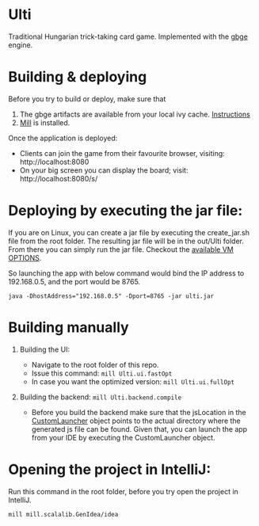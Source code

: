 # Ulti

Traditional Hungarian trick-taking card game. Implemented with the [gbge](https://github.com/kurgansoft/gbge) engine.

# Building & deploying

Before you try to build or deploy, make sure that

1) The gbge artifacts are available from your local ivy cache. [Instructions](https://github.com/kurgansoft/gbge#readme)
2) [Mill](https://com-lihaoyi.github.io/mill/mill/Intro_to_Mill.html#_installation) is installed.

Once the application is deployed:
* Clients can join the game from their favourite browser, visiting: http://localhost:8080
* On your big screen you can display the board; visit: http://localhost:8080/s/

# Deploying by executing the jar file:

If you are on Linux, you can create a jar file by executing the create_jar.sh file from the root folder.
The resulting jar file will be in the out/Ulti folder.
From there you can simply run the jar file. Checkout the [available VM OPTIONS](https://github.com/kurgansoft/gbge/blob/master/VM_OPTIONS.md).

So launching the app with below command would bind the IP address to 192.168.0.5, and the port would be 8765.

```
java -DhostAddress="192.168.0.5" -Dport=8765 -jar ulti.jar
```

# Building manually

1) Building the UI:
    * Navigate to the root folder of this repo.
    * Issue this command: ```mill Ulti.ui.fastOpt```
    * In case you want the optimized version: ```mill Ulti.ui.fullOpt```

2) Building the backend: ```mill Ulti.backend.compile```
    * Before you build the backend make sure that the jsLocation in the [CustomLauncher](Ulti/backend/src/launchers/CustomLauncher.scala) object
      points to the actual directory where the generated js file can be found.
      Given that, you can launch the app from your IDE by executing the CustomLauncher  object.

# Opening the project in IntelliJ:

Run this command in the root folder, before you try open the project in IntelliJ.

```
mill mill.scalalib.GenIdea/idea
```